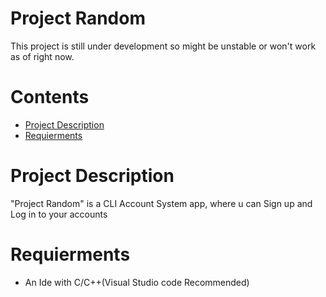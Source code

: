 # Project Random

This project is still under development so might be unstable or won't work as of right now.

# Contents

* [Project Description](#Project-Description "About")
* [Requierments](#Requierments)


# Project Description

"Project Random" is a CLI Account System app, where u can Sign up and Log in to your accounts

# Requierments

* An Ide with C/C++(Visual Studio code Recommended)